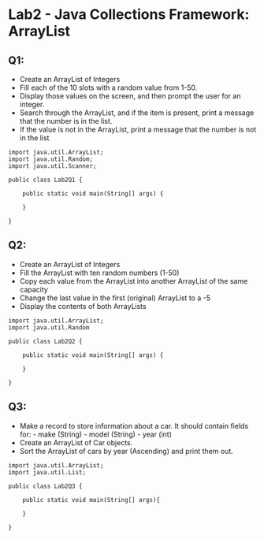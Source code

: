 # Lab2 - Java Collections Framework: ArrayList

## Q1:

- Create an ArrayList of Integers
- Fill each of the 10 slots with a random value from 1-50. 
- Display those values on the screen, and then prompt the user for an integer. 
- Search through the ArrayList, and if the item is present, print a message that the number is in the list. 
- If the value is not in the ArrayList, print a message that the number is not in the list

```
import java.util.ArrayList;
import java.util.Random;
import java.util.Scanner;

public class Lab2Q1 {

	public static void main(String[] args) {
		
	}

}
```

## Q2:

- Create an ArrayList of Integers
- Fill the ArrayList with ten random numbers (1-50)
- Copy each value from the ArrayList into another ArrayList of the same capacity
- Change the last value in the first (original) ArrayList to a -5
- Display the contents of both ArrayLists

```
import java.util.ArrayList;
import java.util.Random

public class Lab2Q2 {

	public static void main(String[] args) {
		
	}

}
```

## Q3:

- Make a record to store information about a car. It should contain fields for:
        - make (String)
        - model (String)
        - year (int)
- Create an ArrayList of Car objects.
- Sort the ArrayList of cars by year (Ascending) and print them out.

```
import java.util.ArrayList;
import java.util.List;

public class Lab2Q3 {

    public static void main(String[] args){
        
    }

}
```
